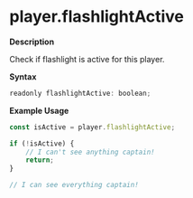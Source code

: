 # player.flashlightActive

**Description**

Check if flashlight is active for this player.

**Syntax**

```js
readonly flashlightActive: boolean;
```

**Example Usage**

```js
const isActive = player.flashlightActive;

if (!isActive) {
    // I can't see anything captain!
    return;
}

// I can see everything captain!
```
